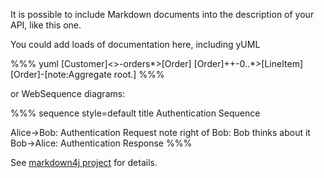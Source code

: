 It is possible to include Markdown documents into the description of your API, like this one.

You could add loads of documentation here, including yUML

%%% yuml
[Customer]<>-orders*>[Order]
[Order]++-0..*>[LineItem]
[Order]-[note:Aggregate root.]
%%%

or WebSequence diagrams:

%%% sequence style=default
title Authentication Sequence

Alice->Bob: Authentication Request
note right of Bob: Bob thinks about it
Bob->Alice: Authentication Response
%%%

See [markdown4j project](http://code.google.com/p/markdown4j/) for details.